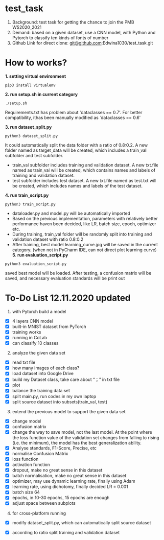 # test_task
1. Background: test task for getting the chance to join the PMB WS2020_2021
2. Demand: based on a given dataset, use a CNN model, with Python and Pytorch to classify ten kinds of fonts of number
3. Github Link for direct clone: git@github.com:Edwina1030/test_task.git

# How to works?
**1. setting virtual environment**
```
pip3 install virtualenv
```
**2. run setup.sh in current category**
```
./setup.sh
```
Requirements.txt has problem about 'dataclasses == 0.7'. For better compatibility, ithas been manually modified as 'dataclasses == 0.6'

**3. run dataset_split.py**
```
python3 dataset_split.py
```
It could automatically split the data folder with a ratio of 0.8:0.2. A new folder named as target_data will be created, which includes a train_val subfolder and test subfolder.
- train_val subfolder includes training and validation dataset. A new txt.file named as train_val will be created, which contains names and labels of training and validation dataset.
- test subfolder includes test dataset. A new txt.file named as test.txt will be created, which includes names and labels of the test dataset.

**4. run train_script.py**
```
python3 train_script.py
```
- dataloader.py and model.py will be automatically imported 
- Based on the previous implementation, parameters with relatively better performance haven been decided, like LR, batch size, epoch, optimizer etc. 
- During training, train_val folder will be randomly split into training and validation dataset with ratio 0.8:0.2
- After training, best model learning_curve.jpg will be saved in the current category. (when not in PyCharm IDE, can not direct plot learning curve)
**5. run evaluation_script.py**
```
python3 evaluation_script.py
```
saved best model will be loaded. After testing, a confusion matrix will be saved, and necessary evaluation standards will be print out


# To-Do List 12.11.2020 updated
1. with Pytorch build a model
* [x] 4 layers CNN model
* [x] built-in MNIST dataset from PyTorch
* [x] training works
* [x] running in CoLab
* [x] can classify 10 classes 

2. analyze the given data set
* [x] read txt file 
* [x] how many images of each class?
* [x] load dataset into Google Drive
* [x] build my Dataset class, take care about “；” in txt file
* [x] plot
* [x] balance the training data set
* [x] spilt main.py, run codes in my own laptop
* [x] split source dataset into subsets(train_val, test)

3. extend the previous model to support the given data set
* [x] change model 
* [x] confusion matrix
* [x] change the way to save model, not the last model. At the point where the loss function value of the validation set changes from falling to rising (i.e. the minimum), the model has the best generalization ability.
* [x] Analyse standards, F1-Score, Precise, etc
* [x] normalise Confusion Matrix
* [x] loss function
* [x] activation function
* [x] dropout, make no great sense in this dataset
* [x] batch normalisation, make no great sense in this dataset
* [x] optimizer, may use dynamic learning rate, finally using Adam
* [x] learning rate, using dichotomy, finally decided LR = 0.001
* [x] batch size 64
* [x] epochs, in 10-30 epochs, 15 epochs are enough
* [x] adjust space between subplots 

4. for cross-platform running
* [x] modify dataset_split.py, which can automatically split source dataset
* [x] according to ratio split training and validation dataset


